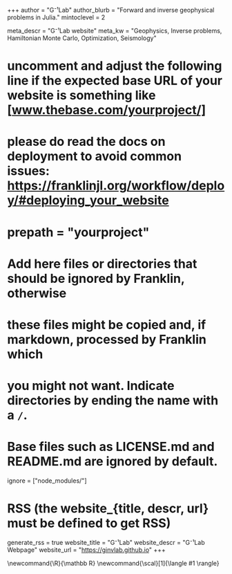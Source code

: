 <!--
Add here global page variables to use throughout your website.
-->
+++
author = "G⁻¹Lab"
author_blurb = "Forward and inverse geophysical problems in Julia."
mintoclevel = 2

meta_descr = "G⁻¹Lab website"
meta_kw = "Geophysics, Inverse problems, Hamiltonian Monte Carlo, Optimization, Seismology"

# uncomment and adjust the following line if the expected base URL of your website is something like [www.thebase.com/yourproject/]
# please do read the docs on deployment to avoid common issues: https://franklinjl.org/workflow/deploy/#deploying_your_website
# prepath = "yourproject"

# Add here files or directories that should be ignored by Franklin, otherwise
# these files might be copied and, if markdown, processed by Franklin which
# you might not want. Indicate directories by ending the name with a `/`.
# Base files such as LICENSE.md and README.md are ignored by default.
ignore = ["node_modules/"]

# RSS (the website_{title, descr, url} must be defined to get RSS)
generate_rss = true
website_title = "G⁻¹Lab"
website_descr = "G⁻¹Lab Webpage"
website_url   = "https://ginvlab.github.io"
+++

<!--
Add here global latex commands to use throughout your pages.
-->
\newcommand{\R}{\mathbb R}
\newcommand{\scal}[1]{\langle #1 \rangle}
